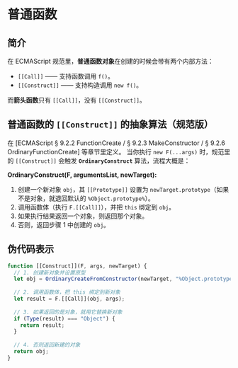 # 普通函数

## 简介

在 ECMAScript 规范里，**普通函数对象**在创建的时候会带有两个内部方法：

* `[[Call]]` —— 支持函数调用 `f()`。
* `[[Construct]]` —— 支持构造调用 `new f()`。

而**箭头函数**只有 `[[Call]]`，没有 `[[Construct]]`。

## 普通函数的 `[[Construct]]` 的抽象算法（规范版）

在 [ECMAScript § 9.2.2 FunctionCreate / § 9.2.3 MakeConstructor / § 9.2.6 OrdinaryFunctionCreate] 等章节里定义。
当你执行 `new F(...args)` 时，规范里的 `[[Construct]]` 会触发 **`OrdinaryConstruct`** 算法，流程大概是：

**OrdinaryConstruct(F, argumentsList, newTarget):**

1. 创建一个新对象 `obj`，其 `[[Prototype]]` 设置为 `newTarget.prototype`（如果不是对象，就退回默认的 `%Object.prototype%`）。
2. 调用函数体（执行 `F.[[Call]]`），并把 `this` 绑定到 `obj`。
3. 如果执行结果返回一个对象，则返回那个对象。
4. 否则，返回步骤 1 中创建的 `obj`。

## 伪代码表示

```js
function [[Construct]](F, args, newTarget) {
  // 1. 创建新对象并设置原型
  let obj = OrdinaryCreateFromConstructor(newTarget, "%Object.prototype%");
  
  // 2. 调用函数体，把 this 绑定到新对象
  let result = F.[[Call]](obj, args);
  
  // 3. 如果返回的是对象，就用它替换新对象
  if (Type(result) === "Object") {
    return result;
  }
  
  // 4. 否则返回新建的对象
  return obj;
}
```
